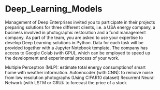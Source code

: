 # Deep_Learning_Models
Management of Deep Enterprises invited you to participate in their projects preparing solutions for three
 different clients, i.e. a USA energy company, a business involved in photographic restoration and a fund
 management company. As part of the team, you are asked to use your expertise to develop Deep Learning
 solutions in Python. Data for each task will be provided together with a Jupyter Notebook template.
 The company has access to Google Colab (with GPU), which can be employed to speed up the development
 and experimental process of your work.

Multiple Perceptron (MLP): estimate total energy consumptionof smart home with weather information.
Autoencoder (with CNN): to remove noise from low resolution photographs (Using CIFAR10 dataset)
Recurrent Neural Network (with LSTM or GRU): to forecast the price of a stock

